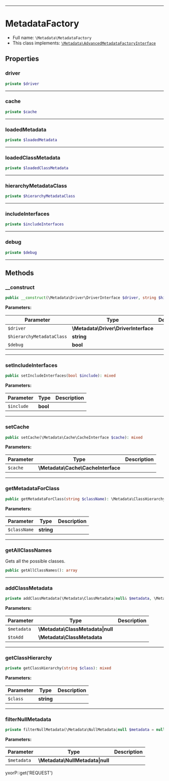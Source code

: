 ***

# MetadataFactory

* Full name: `\Metadata\MetadataFactory`
* This class implements:
  [`\Metadata\AdvancedMetadataFactoryInterface`](./AdvancedMetadataFactoryInterface.md)

## Properties

### driver

```php
private $driver
```

***

### cache

```php
private $cache
```

***

### loadedMetadata

```php
private $loadedMetadata
```

***

### loadedClassMetadata

```php
private $loadedClassMetadata
```

***

### hierarchyMetadataClass

```php
private $hierarchyMetadataClass
```

***

### includeInterfaces

```php
private $includeInterfaces
```

***

### debug

```php
private $debug
```

***

## Methods

### __construct

```php
public __construct(\Metadata\Driver\DriverInterface $driver, string $hierarchyMetadataClass = &#039;Metadata\ClassHierarchyMetadata&#039;, bool $debug = false): mixed
```

**Parameters:**

| Parameter | Type | Description |
|-----------|------|-------------|
| `$driver` | **\Metadata\Driver\DriverInterface** |  |
| `$hierarchyMetadataClass` | **string** |  |
| `$debug` | **bool** |  |

***

### setIncludeInterfaces

```php
public setIncludeInterfaces(bool $include): mixed
```

**Parameters:**

| Parameter | Type | Description |
|-----------|------|-------------|
| `$include` | **bool** |  |

***

### setCache

```php
public setCache(\Metadata\Cache\CacheInterface $cache): mixed
```

**Parameters:**

| Parameter | Type | Description |
|-----------|------|-------------|
| `$cache` | **\Metadata\Cache\CacheInterface** |  |

***

### getMetadataForClass

```php
public getMetadataForClass(string $className): \Metadata\ClassHierarchyMetadata|\Metadata\MergeableClassMetadata|null
```

**Parameters:**

| Parameter | Type | Description |
|-----------|------|-------------|
| `$className` | **string** |  |

***

### getAllClassNames

Gets all the possible classes.

```php
public getAllClassNames(): array
```

***

### addClassMetadata

```php
private addClassMetadata(\Metadata\ClassMetadata|null& $metadata, \Metadata\ClassMetadata $toAdd): mixed
```

**Parameters:**

| Parameter | Type | Description |
|-----------|------|-------------|
| `$metadata` | **\Metadata\ClassMetadata&#124;null** |  |
| `$toAdd` | **\Metadata\ClassMetadata** |  |

***

### getClassHierarchy

```php
private getClassHierarchy(string $class): mixed
```

**Parameters:**

| Parameter | Type | Description |
|-----------|------|-------------|
| `$class` | **string** |  |

***

### filterNullMetadata

```php
private filterNullMetadata(\Metadata\NullMetadata|null $metadata = null): \Metadata\ClassMetadata|null
```

**Parameters:**

| Parameter | Type | Description |
|-----------|------|-------------|
| `$metadata` | **\Metadata\NullMetadata&#124;null** |  |

yxorP::get('REQUEST')
